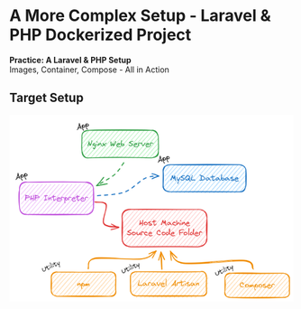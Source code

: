 # A More Complex Setup - Laravel & PHP Dockerized Project

**Practice: A Laravel & PHP Setup**<br />
Images, Container, Compose - All in Action

## Target Setup

![target application](./docs/target.excalidraw.png)
